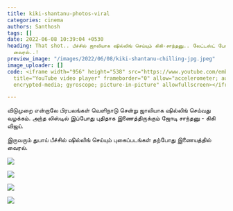 ```yaml
---
title: kiki-shantanu-photos-viral
categories: cinema
authors: Santhosh
tags: []
date: 2022-06-08 10:39:04 +0530
heading: That shot.. பீச்சில் ஜாலியாக ஷில்லிங் செய்யும் கிகி-சாந்தனு.. லேட்டஸ்ட் போட்டோஸ்
  வைரல்..!
preview_image: "/images/2022/06/08/kiki-shantanu-chilling-jpg.jpeg"
image_uploader: []
code: <iframe width="956" height="538" src="https://www.youtube.com/embed/d8s1ihMzLw8"
  title="YouTube video player" frameborder="0" allow="accelerometer; autoplay; clipboard-write;
  encrypted-media; gyroscope; picture-in-picture" allowfullscreen></iframe>

---
```

விடுமுறை என்றாலே பிரபலங்கள் வெளிநாடு சென்று ஜாலியாக ஷில்லிங் செய்வது வழக்கம். அந்த லிஸ்டில் இப்போது புதிதாக இணைத்திருக்கும் ஜோடி சாந்தனு - கிகி விஜய்.

இருவரும் துபாய் பீச்சில் ஷில்லிங் செய்யும் புகைப்படங்கள் தற்போது இணையத்தில் வைரல்.

![](/images/2022/06/08/kiki-vijay-shantanu-1-jpg.jpeg)

![](/images/2022/06/08/kiki-vijay-shantanu-4-jpg.jpeg)

![](/images/2022/06/08/kiki-vijay-shantanu-3-jpg.jpeg)

![](/images/2022/06/08/kiki-vijay-shantanu-2-jpg.jpeg)
